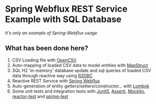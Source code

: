 # Spring Webflux REST Service Example with SQL Database

_It's only an example of Spring-Webflux usage_

## What has been done here?

1. CSV Loading file with [OpenCSV](http://opencsv.sourceforge.net/)
2. Auto-mapping of loaded CSV data to model entities with [MapStruct](https://mapstruct.org/)
3. SQL H2 'in-memory' database update and sql queries of loaded CSV data through reactive way using [R2DBC](https://spring.io/guides/gs/accessing-data-r2dbc/)
4. Reactive REST Service with [Spring Webflux](https://docs.spring.io/spring-framework/docs/current/reference/html/web-reactive.html)
5. Auto-generation of entity getters/setters/constructor... with [Lombok](https://projectlombok.org/)
6. Some unit tests and integration tests with [Junit5](https://junit.org/junit5/), [Assertj](https://joel-costigliola.github.io/assertj/), [Mockito](https://site.mockito.org/), [reactor-test](https://projectreactor.io/docs/core/release/reference/#testing) and [spring-test](https://docs.spring.io/spring-framework/docs/current/reference/html/testing.html)


